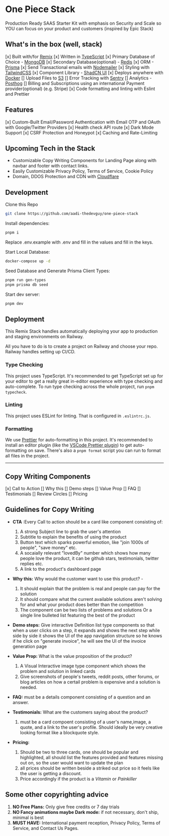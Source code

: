 # One Piece Stack
Production Ready SAAS Starter Kit with emphasis on Security and Scale so YOU can focus on your product and customers
(inspired by Epic Stack)

## What's in the box (well, stack)

[x]   Built with/for [Remix](https://remix.run)
[x]   Written in [TypeScript](https://typescriptlang.org)
[x]   Primary Database of Choice - [MongoDB](https://mongodb.com)
[x]   Secondary Database(optional) - [Redis](https://redis.io)
[x]   ORM - [Prisma](https://prisma.io)
[x]   Send Transactional emails with [Nodemailer](https://nodemailer.com/) 
[x]   Styling with [TailwindCSS](https://tailwindcss.com)
[x]   Component Library - [ShadCN UI](https://ui.shadcn.com/)
[x]  Deploys anywhere with [Docker](https://docker.com)
[]   Upload Files to [S3](https://aws.amazon.com/s3/)
[]   Error Tracking with [Sentry](https://sentry.io)
[]   Analytics - [Posthog](https://posthog.com)
[]   Billing and Subscriptions using an international Payment provider(optional) (e.g. Stripe)
[x]  Code formatting and linting with Eslint and Prettier


## Features
[x]  Custom-Built Email/Password Authentication with Email OTP and OAuth with Google/Twitter Providers 
[x]   Health check API route
[x]   Dark Mode Support
[x]   CSRF Protection and Honeypot
[x]   Caching and Rate-Limiting


## Upcoming Tech in the Stack
-   Customizable Copy Writing Components for Landing Page along with navbar and footer with contact links.
-   Easily Customizable Privacy Policy, Terms of Service, Cookie Policy
-   Domain, DDOS Protection and CDN with [Cloudflare](https://www.cloudflare.com/) 

## Development

Clone this Repo

```sh
git clone https://github.com/aadi-thedevguy/one-piece-stack
```

Install dependencies:

```sh
pnpm i
```

Replace .env.example with .env and fill in the values and fill in the keys.

Start Local Database:

```sh
docker-compose up -d
```

Seed Database and Generate Prisma Client Types:

```sh
pnpm run gen-types
pnpm prisma db seed
```

Start dev server:

```sh
pnpm dev
```

## Deployment

This Remix Stack handles automatically deploying your app to production and staging environments on Railway.

All you have to do is to create a project on Railway and choose your repo. Railway handles setting up CI/CD.

### Type Checking

This project uses TypeScript. It's recommended to get TypeScript set up for your editor to get a really great in-editor experience with type checking and auto-complete. To run type checking across the whole project, run `pnpm typecheck`.

### Linting

This project uses ESLint for linting. That is configured in `.eslintrc.js`.

### Formatting

We use [Prettier](https://prettier.io/) for auto-formatting in this project. It's recommended to install an editor plugin (like the [VSCode Prettier plugin](https://marketplace.visualstudio.com/items?itemName=esbenp.prettier-vscode)) to get auto-formatting on save. There's also a `pnpm format` script you can run to format all files in the project.

<hr />

## Copy Writing Components

[x] Call to Action
[] Why this
[] Demo steps
[] Value Prop
[] FAQ
[] Testimonials
[] Review Circles
[] Pricing

## Guidelines for Copy Writing

-   **CTA** :Every Call to action should be a card like component consisting of:

    1. A strong Subject line to grab the user's attention
    1. Subtitle to explain the benefits of using the product
    1. Button text which sparks powerful emotion, like "join 1000s of people", "save money" etc.
    1. A socaially relevant "lovedBy" number which shows how many people love the product, it can be github stars, testimonials, twitter replies etc.
    1. A link to the product's dashboard page

-   **Why this:** Why would the customer want to use this product? -

    1. It should explain that the problem is real and people can pay for the solution
    2. It should compare what the current available solutions aren't solving for and what your product does better than the competition
    3. The component can be two lists of problems and solutions Or a single line bulleted list featuring the best of the product

-   **Demo steps:** Give interactive Definition list type components so that when a user clicks on a step, it expands and shows the next step while side by side it shows the UI of the app navigation structure so he knows if he click on "generate invoice", he will see the UI of the invoice generation page

-   **Value Prop:** What is the value proposition of the product?

    1. A Visual Interactive image type component which shows the problem and solution in linked cards
    1. Give screenshots of people's tweets, reddit posts, other forums, or blog articles on how a certail problem is expensive and a solution is needed.

-   **FAQ:** must be a details component consisting of a question and an answer.

-   **Testimonials:** What are the customers saying about the product?

    1. must be a card compoent consisting of a user's name,image, a quote, and a link to the user's profile. Should ideally be very creative looking format like a blockquote style.

-   **Pricing:**
    1. Should be two to three cards, one should be popular and highlighted, all should list the features provided and features missing out on, so the user would want to update the plan
    1. all prices should be written beside a striked out price so it feels like the user is getting a discount.
    1. Price accordingly if the product is a _Vitamin_ or _Painkiller_

## Some other copyrighting advice

1. **NO Free Plans:** Only give free credits or 7 day trials
1. **NO Fancy animations maybe Dark mode:** if not necessary, don't ship, minimal is best
1. **MUST HAVE:** International payment reception, Privacy Policy, Terms of Service, and Contact Us Pages.
